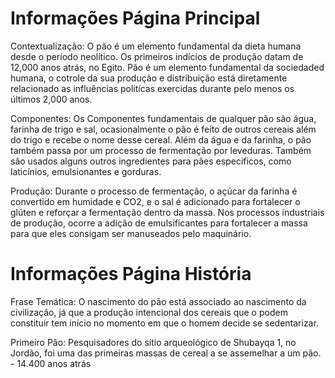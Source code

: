 # Informações Página Principal
Contextualização:
  O pão é um elemento fundamental da dieta humana desde o período neolítico. Os primeiros indícios de produção datam de 12,000 anos atrás, no Egito. Pão é um elemento fundamental da sociedaded humana, o   cotrole da sua produção e distribuição está diretamente relacionado as influências politícas exercidas durante pelo menos os últimos 2,000 anos.

Componentes:
  Os Componentes fundamentais de qualquer pão são água, farinha de trigo e sal, ocasionalmente o pão é feito de outros cereais além do trigo e recebe o nome desse cereal. Além da água e da farinha, o pão também passa por um processo de fermentação por leveduras. Também são usados alguns outros ingredientes para pães especificos, como laticínios, emulsionantes e gorduras.

Produção:
  Durante o processo de fermentação, o açúcar da farinha é convertido em humidade e CO2, e o sal é adicionado para fortalecer o glúten e reforçar a fermentação dentro da massa. Nos processos industriais de produção, ocorre a adição de emulsificantes para fortalecer a massa para que eles consigam ser manuseados pelo maquinário.

# Informações Página História
Frase Temática:
  O nascimento do pão está associado ao nascimento da civilização, já que a produção intencional dos cereais que o podem constituir tem início no momento em que o homem decide se sedentarizar.
  
Primeiro Pão:
  Pesquisadores do sítio arqueológico de Shubayqa 1, no Jordão, foi uma das primeiras massas de cereal a se assemelhar a um pão. - 14.400 anos atrás
